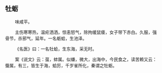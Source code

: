 ## 牡蛎
<p>&emsp;&emsp;
味咸平。
</p>
<p>&emsp;&emsp;
主伤寒寒热，温疟洒洒，惊恚怒气，除拘缓鼠瘘，女子带下赤白。久服，强骨节，杀邪气，延年。一名蛎蛤，生池泽。
</p>
<p>&emsp;&emsp;
《名医》曰：一名牡蛤，生东海，采无时。
</p>
<p>&emsp;&emsp;
案《说文》云：虿，蚌属。似螊，微大，出海中，今民食之，读苦赖又云：蜃属，有三，皆生于海，蛤厉，千岁雀所化，秦谓之牡蛎。
</p>